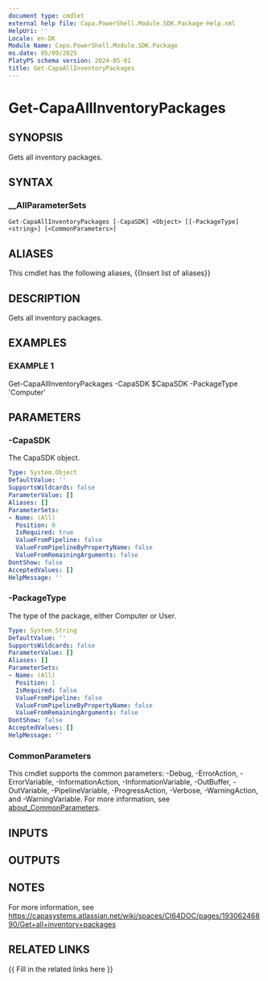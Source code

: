 ```yaml
---
document type: cmdlet
external help file: Capa.PowerShell.Module.SDK.Package-Help.xml
HelpUri: ''
Locale: en-DK
Module Name: Capa.PowerShell.Module.SDK.Package
ms.date: 05/09/2025
PlatyPS schema version: 2024-05-01
title: Get-CapaAllInventoryPackages
---
```


# Get-CapaAllInventoryPackages

## SYNOPSIS

Gets all inventory packages.

## SYNTAX

### __AllParameterSets

```
Get-CapaAllInventoryPackages [-CapaSDK] <Object> [[-PackageType] <string>] [<CommonParameters>]
```

## ALIASES

This cmdlet has the following aliases,
  {{Insert list of aliases}}

## DESCRIPTION

Gets all inventory packages.

## EXAMPLES

### EXAMPLE 1

Get-CapaAllInventoryPackages -CapaSDK $CapaSDK -PackageType 'Computer'

## PARAMETERS

### -CapaSDK

The CapaSDK object.

```yaml
Type: System.Object
DefaultValue: ''
SupportsWildcards: false
ParameterValue: []
Aliases: []
ParameterSets:
- Name: (All)
  Position: 0
  IsRequired: true
  ValueFromPipeline: false
  ValueFromPipelineByPropertyName: false
  ValueFromRemainingArguments: false
DontShow: false
AcceptedValues: []
HelpMessage: ''
```

### -PackageType

The type of the package, either Computer or User.

```yaml
Type: System.String
DefaultValue: ''
SupportsWildcards: false
ParameterValue: []
Aliases: []
ParameterSets:
- Name: (All)
  Position: 1
  IsRequired: false
  ValueFromPipeline: false
  ValueFromPipelineByPropertyName: false
  ValueFromRemainingArguments: false
DontShow: false
AcceptedValues: []
HelpMessage: ''
```

### CommonParameters

This cmdlet supports the common parameters: -Debug, -ErrorAction, -ErrorVariable,
-InformationAction, -InformationVariable, -OutBuffer, -OutVariable, -PipelineVariable,
-ProgressAction, -Verbose, -WarningAction, and -WarningVariable. For more information, see
[about_CommonParameters](https://go.microsoft.com/fwlink/?LinkID=113216).

## INPUTS

## OUTPUTS

## NOTES

For more information, see https://capasystems.atlassian.net/wiki/spaces/CI64DOC/pages/19306246890/Get+all+inventory+packages


## RELATED LINKS

{{ Fill in the related links here }}

